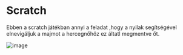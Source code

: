# Scratch
Ebben a scratch játékban annyi a feladat ,hogy a nyilak segítségével elnevigáljuk a majmot a hercegnőhöz ez áltatl megmentve őt.

![image](https://user-images.githubusercontent.com/88398933/155285567-11393642-4282-42cd-9893-84045f07a72e.png)
